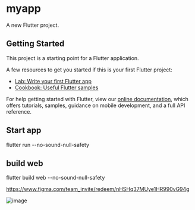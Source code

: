 # myapp

A new Flutter project.

## Getting Started

This project is a starting point for a Flutter application.

A few resources to get you started if this is your first Flutter project:

- [Lab: Write your first Flutter app](https://flutter.dev/docs/get-started/codelab)
- [Cookbook: Useful Flutter samples](https://flutter.dev/docs/cookbook)

For help getting started with Flutter, view our
[online documentation](https://flutter.dev/docs), which offers tutorials,
samples, guidance on mobile development, and a full API reference.

## Start app
flutter run --no-sound-null-safety

## build web
flutter build web --no-sound-null-safety

https://www.figma.com/team_invite/redeem/nHSHq37MUye1HR990vG94g

![image](https://user-images.githubusercontent.com/59387614/123550771-1b750c80-d7aa-11eb-8cb7-ff51d294185b.png)
